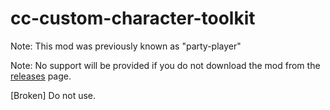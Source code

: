 # cc-custom-character-toolkit 

Note: This mod was previously known as "party-player"

Note: No support will be provided if you do not download the mod from the [releases](https://github.com/CCDirectLink/Beta-BEE/releases) page. 

[Broken] Do not use.
